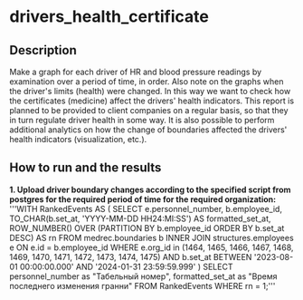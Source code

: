 # drivers_health_certificate
## Description
Make a graph for each driver of HR and blood pressure readings by examination over a period of time, in order. Also note on the graphs when the driver's limits (health) were changed. In this way we want to check how the certificates (medicine) affect the drivers' health indicators. This report is planned to be provided to client companies on a regular basis, so that they in turn regulate driver health in some way. It is also possible to perform additional analytics on how the change of boundaries affected the drivers' health indicators (visualization, etc.).
## How to run and the results
**1.	Upload driver boundary changes according to the specified script from postgres for the required period of time for the required organization:**
'''WITH RankedEvents AS (
    SELECT
        e.personnel_number,
        b.employee_id,
        TO_CHAR(b.set_at, 'YYYY-MM-DD HH24:MI:SS') AS formatted_set_at,
        ROW_NUMBER() OVER (PARTITION BY b.employee_id ORDER BY b.set_at DESC) AS rn
    FROM
        medrec.boundaries b
        INNER JOIN structures.employees e ON e.id = b.employee_id
    WHERE
        e.org_id in (1464, 1465, 1466, 1467, 1468, 1469, 1470, 1471, 1472, 1473, 1474, 1475)
        AND b.set_at BETWEEN '2023-08-01 00:00:00.000' AND '2024-01-31 23:59:59.999'
)
SELECT
    personnel_number as "Табельный номер",
    formatted_set_at as "Время последнего изменения гранни"
FROM
    RankedEvents
WHERE
    rn = 1;'''


